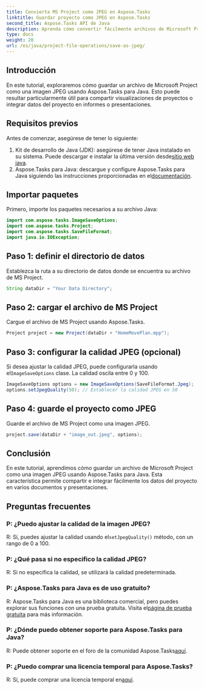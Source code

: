 ```yaml
---
title: Convierta MS Project como JPEG en Aspose.Tasks
linktitle: Guardar proyecto como JPEG en Aspose.Tasks
second_title: Aspose.Tasks API de Java
description: Aprenda cómo convertir fácilmente archivos de Microsoft Project a imágenes JPEG usando Aspose.Tasks para Java. Aumente su productividad.
type: docs
weight: 20
url: /es/java/project-file-operations/save-as-jpeg/
---
```

## Introducción
En este tutorial, exploraremos cómo guardar un archivo de Microsoft Project como una imagen JPEG usando Aspose.Tasks para Java. Esto puede resultar particularmente útil para compartir visualizaciones de proyectos o integrar datos del proyecto en informes o presentaciones.
## Requisitos previos
Antes de comenzar, asegúrese de tener lo siguiente:
1.  Kit de desarrollo de Java (JDK): asegúrese de tener Java instalado en su sistema. Puede descargar e instalar la última versión desde[sitio web java](https://www.oracle.com/java/technologies/javase-jdk11-downloads.html).
2.  Aspose.Tasks para Java: descargue y configure Aspose.Tasks para Java siguiendo las instrucciones proporcionadas en el[documentación](https://reference.aspose.com/tasks/java/).

## Importar paquetes
Primero, importe los paquetes necesarios a su archivo Java:
```java
import com.aspose.tasks.ImageSaveOptions;
import com.aspose.tasks.Project;
import com.aspose.tasks.SaveFileFormat;
import java.io.IOException;
```
## Paso 1: definir el directorio de datos
Establezca la ruta a su directorio de datos donde se encuentra su archivo de MS Project.
```java
String dataDir = "Your Data Directory";
```
## Paso 2: cargar el archivo de MS Project
Cargue el archivo de MS Project usando Aspose.Tasks.
```java
Project project = new Project(dataDir + "HomeMovePlan.mpp");
```
## Paso 3: configurar la calidad JPEG (opcional)
 Si desea ajustar la calidad JPEG, puede configurarla usando el`ImageSaveOptions` clase. La calidad oscila entre 0 y 100.
```java
ImageSaveOptions options = new ImageSaveOptions(SaveFileFormat.Jpeg);
options.setJpegQuality(50); // Establecer la calidad JPEG en 50
```
## Paso 4: guarde el proyecto como JPEG
Guarde el archivo de MS Project como una imagen JPEG.
```java
project.save(dataDir + "image_out.jpeg", options);
```

## Conclusión
En este tutorial, aprendimos cómo guardar un archivo de Microsoft Project como una imagen JPEG usando Aspose.Tasks para Java. Esta característica permite compartir e integrar fácilmente los datos del proyecto en varios documentos y presentaciones.
## Preguntas frecuentes
### P: ¿Puedo ajustar la calidad de la imagen JPEG?
 R: Sí, puedes ajustar la calidad usando el`setJpegQuality()` método, con un rango de 0 a 100.
### P: ¿Qué pasa si no especifico la calidad JPEG?
R: Si no especifica la calidad, se utilizará la calidad predeterminada.
### P: ¿Aspose.Tasks para Java es de uso gratuito?
 R: Aspose.Tasks para Java es una biblioteca comercial, pero puedes explorar sus funciones con una prueba gratuita. Visita el[página de prueba gratuita](https://releases.aspose.com/) para más información.
### P: ¿Dónde puedo obtener soporte para Aspose.Tasks para Java?
R: Puede obtener soporte en el foro de la comunidad Aspose.Tasks[aquí](https://forum.aspose.com/c/tasks/15).
### P: ¿Puedo comprar una licencia temporal para Aspose.Tasks?
 R: Sí, puede comprar una licencia temporal en[aquí](https://purchase.aspose.com/temporary-license/).